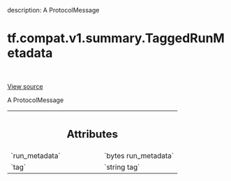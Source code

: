 description: A ProtocolMessage

<div itemscope itemtype="http://developers.google.com/ReferenceObject">
<meta itemprop="name" content="tf.compat.v1.summary.TaggedRunMetadata" />
<meta itemprop="path" content="Stable" />
</div>

# tf.compat.v1.summary.TaggedRunMetadata

<!-- Insert buttons and diff -->

<table class="tfo-notebook-buttons tfo-api nocontent" align="left">

</table>

<a target="_blank" class="external" href="/code/stable/tensorflow/core/util/event.proto">View source</a>



A ProtocolMessage

<!-- Placeholder for "Used in" -->




<!-- Tabular view -->
 <table class="responsive fixed orange">
<colgroup><col width="214px"><col></colgroup>
<tr><th colspan="2"><h2 class="add-link">Attributes</h2></th></tr>

<tr>
<td>
`run_metadata`<a id="run_metadata"></a>
</td>
<td>
`bytes run_metadata`
</td>
</tr><tr>
<td>
`tag`<a id="tag"></a>
</td>
<td>
`string tag`
</td>
</tr>
</table>



